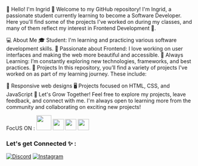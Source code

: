 🌸 Hello! I'm Ingrid 🌸
Welcome to my GitHub repository! I'm Ingrid, a passionate student currently learning to become a Software Developer. 
Here you'll find some of the projects I've worked on during my classes, and many of them reflect my interest in Frontend Development 🌈.

💻 About Me
🎓 Student: I'm learning and practicing various software development skills.
💖 Passionate about Frontend: I love working on user interfaces and making the web more beautiful and accessible.
🚀 Always Learning: I’m constantly exploring new technologies, frameworks, and best practices.
🌟 Projects
In this repository, you’ll find a variety of projects I've worked on as part of my learning journey. These include:

📱 Responsive web designs
🖥️ Projects focused on HTML, CSS, and JavaScript
🌱 Let's Grow Together!
Feel free to explore my projects, leave feedback, and connect with me. I'm always open to learning more from the community and collaborating on exciting new projects!



<div>
FocUS ON :
<img height="40" src="https://techvana.org.nz/wp-content/uploads/2014/09/front-end-logo-img-300x166.png"/>

<img height="30" src="https://cdn.jsdelivr.net/gh/devicons/devicon/icons/html5/html5-plain-wordmark.svg" />

<img height="30" src="https://cdn.jsdelivr.net/gh/devicons/devicon/icons/css3/css3-plain-wordmark.svg" />
                    
<img height="30" src="https://cdn.jsdelivr.net/gh/devicons/devicon/icons/javascript/javascript-original.svg" />

</div>        

### Let's get Connected 	:sparkles: :
[![Discord](https://img.shields.io/badge/Discord-7289DA?style=for-the-badge&logo=discord&logoColor=white)](https://discord.gg/WEhunUhz)
[![Instagram](https://img.shields.io/badge/Instagram-E4405F?style=for-the-badge&logo=instagram&logoColor=white)](https://www.instagram.com/codingrid/)
